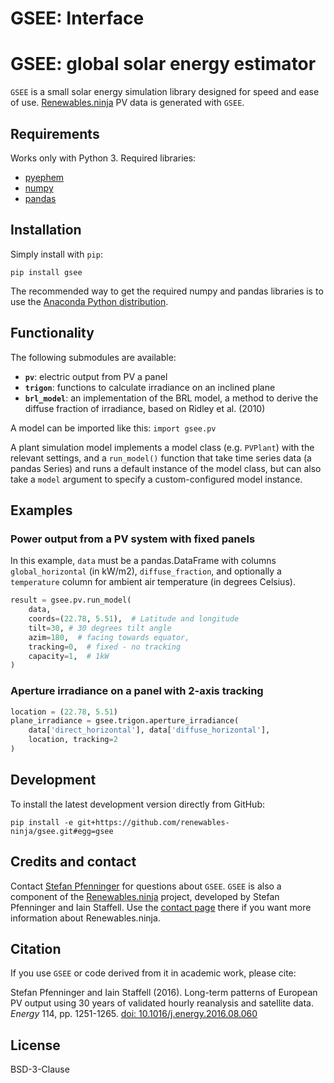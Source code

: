 # GSEE: Interface

# GSEE: global solar energy estimator

`GSEE` is a small solar energy simulation library designed for speed and ease of use. [Renewables.ninja](https://www.renewables.ninja/) PV data is generated with `GSEE`.

## Requirements

Works only with Python 3. Required libraries:

* [pyephem](http://rhodesmill.org/pyephem/)
* [numpy](http://www.numpy.org/)
* [pandas](http://pandas.pydata.org/)

## Installation

Simply install with `pip`:

    pip install gsee

The recommended way to get the required numpy and pandas libraries is to use the [Anaconda Python distribution](https://www.continuum.io/downloads).

## Functionality

The following submodules are available:

* __``pv``__: electric output from PV a panel
* __``trigon``__: functions to calculate irradiance on an inclined plane
* __``brl_model``__: an implementation of the BRL model, a method to derive the diffuse fraction of irradiance, based on Ridley et al. (2010)

A model can be imported like this: ``import gsee.pv``

A plant simulation model implements a model class (e.g. ``PVPlant``) with the relevant settings, and a ``run_model()`` function that take time series data (a pandas Series) and runs a default instance of the model class, but can also take a ``model`` argument to specify a custom-configured model instance.

## Examples

### Power output from a PV system with fixed panels

In this example, ``data`` must be a pandas.DataFrame with columns ``global_horizontal`` (in kW/m2), ``diffuse_fraction``, and optionally a ``temperature`` column for ambient air temperature (in degrees Celsius).

```python
result = gsee.pv.run_model(
    data,
    coords=(22.78, 5.51),  # Latitude and longitude
    tilt=30, # 30 degrees tilt angle
    azim=180,  # facing towards equator,
    tracking=0,  # fixed - no tracking
    capacity=1,  # 1kW
)
```

### Aperture irradiance on a panel with 2-axis tracking

```python
location = (22.78, 5.51)
plane_irradiance = gsee.trigon.aperture_irradiance(
    data['direct_horizontal'], data['diffuse_horizontal'],
    location, tracking=2
)
```

## Development

To install the latest development version directly from GitHub:

    pip install -e git+https://github.com/renewables-ninja/gsee.git#egg=gsee

## Credits and contact

Contact [Stefan Pfenninger](mailto:stefan.pfenninger@usys.ethz.ch) for questions about `GSEE`. `GSEE` is also a component of the [Renewables.ninja](https://www.renewables.ninja) project, developed by Stefan Pfenninger and Iain Staffell. Use the [contact page](https://www.renewables.ninja/about) there if you want more information about Renewables.ninja.

## Citation

If you use `GSEE` or code derived from it in academic work, please cite:

Stefan Pfenninger and Iain Staffell (2016). Long-term patterns of European PV output using 30 years of validated hourly reanalysis and satellite data. *Energy* 114, pp. 1251-1265. [doi: 10.1016/j.energy.2016.08.060](https://doi.org/10.1016/j.energy.2016.08.060)

## License

BSD-3-Clause
